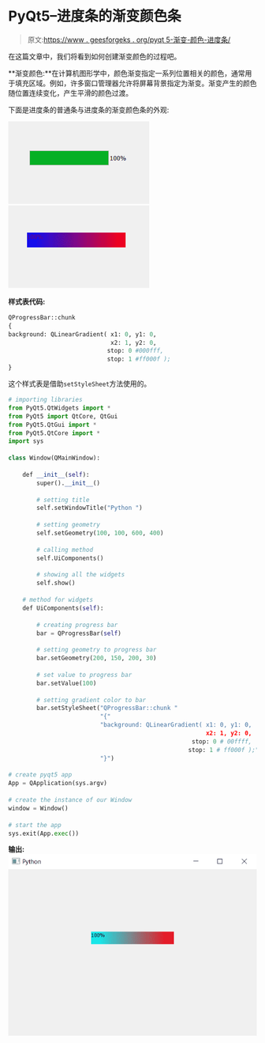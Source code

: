 # PyQt5–进度条的渐变颜色条

> 原文:[https://www . geesforgeks . org/pyqt 5-渐变-颜色-进度条/](https://www.geeksforgeeks.org/pyqt5-gradient-color-bar-of-progress-bar/)

在这篇文章中，我们将看到如何创建渐变颜色的过程吧。

**渐变颜色:**在计算机图形学中，颜色渐变指定一系列位置相关的颜色，通常用于填充区域。例如，许多窗口管理器允许将屏幕背景指定为渐变。渐变产生的颜色随位置连续变化，产生平滑的颜色过渡。

下面是进度条的普通条与进度条的渐变颜色条的外观:

![](img/6da72cd57b3c33a0fc067bbecc057785.png) ![](img/45e530aecfaa12922e7ed530e16ec184.png)

**样式表代码:**

```py
QProgressBar::chunk 
{
background: QLinearGradient( x1: 0, y1: 0,
                             x2: 1, y2: 0, 
                            stop: 0 #000fff,
                            stop: 1 #ff000f );
}

```

这个样式表是借助`setStyleSheet`方法使用的。

```py
# importing libraries
from PyQt5.QtWidgets import * 
from PyQt5 import QtCore, QtGui
from PyQt5.QtGui import * 
from PyQt5.QtCore import * 
import sys

class Window(QMainWindow):

    def __init__(self):
        super().__init__()

        # setting title
        self.setWindowTitle("Python ")

        # setting geometry
        self.setGeometry(100, 100, 600, 400)

        # calling method
        self.UiComponents()

        # showing all the widgets
        self.show()

    # method for widgets
    def UiComponents(self):

        # creating progress bar
        bar = QProgressBar(self)

        # setting geometry to progress bar
        bar.setGeometry(200, 150, 200, 30)

        # set value to progress bar
        bar.setValue(100)

        # setting gradient color to bar
        bar.setStyleSheet("QProgressBar::chunk "
                          "{"
                          "background: QLinearGradient( x1: 0, y1: 0, 
                                                        x2: 1, y2: 0, 
                                                    stop: 0 # 00ffff, 
                                                   stop: 1 # ff000f );"
                          "}")

# create pyqt5 app
App = QApplication(sys.argv)

# create the instance of our Window
window = Window()

# start the app
sys.exit(App.exec())
```

**输出:**
![](img/de10b68f329047c18ce4b394ceaa92ed.png)